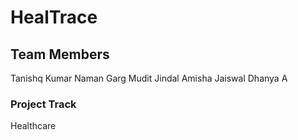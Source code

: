 # HealTrace

## Team Members
Tanishq Kumar
Naman Garg
Mudit Jindal
Amisha Jaiswal
Dhanya A

### Project Track
Healthcare
